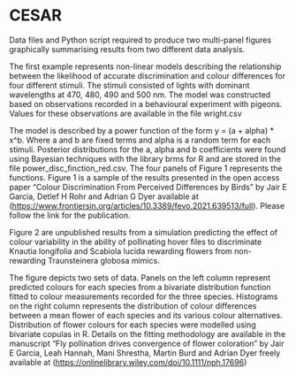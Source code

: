 # CESAR
Data files and Python script required to produce two multi-panel figures graphically summarising results from two different data analysis.

The first example represents non-linear models describing the relationship between the likelihood of accurate discrimination and colour differences for four different stimuli. The stimuli consisted of lights with dominant wavelengths at 470, 480, 490 and 500 nm. The model was constructed based on observations recorded in a behavioural experiment with pigeons. Values for these observations are available in the file wright.csv

The model is described by a power function of the form y = (a + alpha) * x^b. Where a and b are fixed terms and alpha is a random term for each stimuli. Posterior distributions for the a, alpha and b coefficients were found using Bayesian techniques with the library brms for R and are stored in the file power_disc_finction_red.csv. The four panels of Figure 1 represents the functions. Figure 1 is a sample of the results presented in the open access paper “Colour Discrimination From Perceived Differences by Birds” by Jair E Garcia, Detlef H Rohr and Adrian G Dyer available at (https://www.frontiersin.org/articles/10.3389/fevo.2021.639513/full). Please follow the link for the publication.


Figure 2 are unpublished results from a simulation predicting the effect of colour variability in the ability of pollinating hover files to discriminate Knautia longifolia and Scabiola lucida 
 rewarding flowers from non-rewarding Traunsteinera globosa mimics. 

The figure depicts two sets of data. Panels on the left column represent predicted colours for each species from a bivariate distribution function fitted to colour measurements recorded for the three species. Histograms on the right column represents the distribution of colour differences between a mean flower of each species and its various colour alternatives. Distribution of flower colours for each species were modelled using bivariate copulas in R. Details on the fitting methodology are available in the manuscript “Fly pollination drives convergence of flower coloration” by Jair E Garcia, Leah Hannah, Mani Shrestha, Martin Burd and Adrian Dyer freely available at (https://onlinelibrary.wiley.com/doi/10.1111/nph.17696) 
